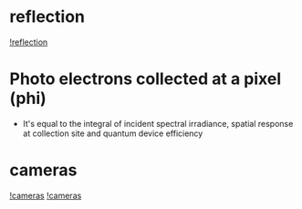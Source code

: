 # reflection
[!reflection](https://github.com/junweima/computer_vision_summaries/blob/master/9.%20Cameras/images/reflection.jpg)

# Photo electrons collected at a pixel (phi)
* It's equal to the integral of incident spectral irradiance, spatial response at collection site and quantum device efficiency

# cameras
[!cameras](https://github.com/junweima/computer_vision_summaries/blob/master/9.%20Cameras/images/camera1.jpg)
[!cameras](https://github.com/junweima/computer_vision_summaries/blob/master/9.%20Cameras/images/camera2.jpg)

